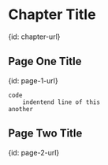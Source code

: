 # Chapter Title
{id: chapter-url}

## Page One Title
{id: page-1-url}

```
code
    indentend line of this
another
```

## Page Two Title
{id: page-2-url}

